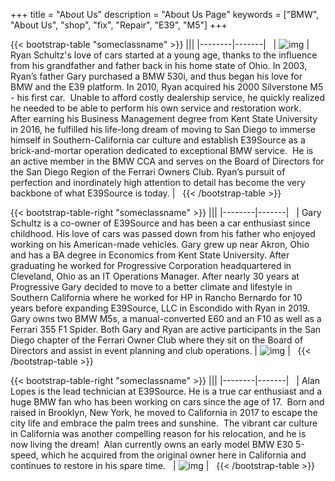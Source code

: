 +++
title = "About Us"
description = "About Us Page"
keywords = ["BMW", "About Us", "shop", "fix", "Repair", "E39", "M5"]
+++

{{< bootstrap-table "someclassname" >}}
|||
|--------|-------|
&nbsp;
| ![img](../img/AboutPicRyan_resized.png) | Ryan Schultz's love of cars started at a young age, thanks to the influence from his grandfather and father back in his home state of Ohio. In 2003, Ryan’s father Gary purchased a BMW 530i, and thus began his love for BMW and the E39 platform. In 2010, Ryan acquired his 2000 Silverstone M5 - his first car.  Unable to afford costly dealership service, he quickly realized he needed to be able to perform his own service and restoration work.  After earning his Business Management degree from Kent State University in 2016, he fulfilled his life-long dream of moving to San Diego to immerse himself in Southern-California car culture and establish E39Source as a brick-and-mortar operation dedicated to exceptional BMW service.  He is an active member in the BMW CCA and serves on the Board of Directors for the San Diego Region of the Ferrari Owners Club. Ryan’s pursuit of perfection and inordinately high attention to detail has become the very backbone of what E39Source is today. |
&nbsp;
{{< /bootstrap-table >}}

{{< bootstrap-table-right "someclassname" >}}
|||
|--------|-------|
&nbsp;
| Gary Schultz is a co-owner of E39Source and has been a car enthusiast since childhood. His love of cars was passed down from his father who enjoyed working on his American-made vehicles.  Gary grew up near Akron, Ohio and has a BA degree in Economics from Kent State University.  After graduating he worked for Progressive Corporation headquartered in Cleveland, Ohio as an IT Operations Manager.  After nearly 30 years at Progressive Gary decided to move to a better climate and lifestyle in Southern California where he worked for HP in Rancho Bernardo for 10 years before expanding E39Source, LLC in Escondido with Ryan in 2019. Gary owns two BMW M5s, a manual-converted E60 and an F10 as well as a Ferrari 355 F1 Spider.  Both Gary and Ryan are active participants in the San Diego chapter of the Ferrari Owner Club where they sit on the Board of Directors and assist in event planning and club operations. | ![img](../img/MEWP1342_resized_resized.png) |
&nbsp;
{{< /bootstrap-table >}}


{{< bootstrap-table-right "someclassname" >}}
|||
|--------|-------|
&nbsp;
| Alan Lopes is the lead technician at E39Source. He is a true car enthusiast and a huge BMW fan who has been working on cars since the age of 17.  Born and raised in Brooklyn, New York, he moved to California in 2017 to escape the city life and embrace the palm trees and sunshine.  The vibrant car culture in California was another compelling reason for his relocation, and he is now living the dream!  Alan currently owns an early model BMW E30 5-speed, which he acquired from the original owner here in California and continues to restore in his spare time.   | ![img](../img/Alan_Lopes_Pic_resized-2.png) |
&nbsp;
{{< /bootstrap-table >}}




